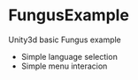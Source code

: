 # FungusExample

Unity3d basic Fungus example

* Simple language selection
* Simple menu interacion
